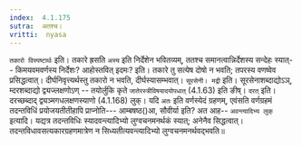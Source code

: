 ```yaml
---
index:  4.1.175
sutra:  अतश्च।
vritti:  nyasa
---
```


`तकारो विस्पष्टार्थः` इति। तकारे ह्रसति `अस्य` इति निर्देशेन भवितव्यम्, ततश्च समानत्वान्निर्देशस्य सन्देहः स्यात्-- किमयवमवर्णस्य निर्देशः? आहोस्तवित् इदमः? इति। तकारे तु सत्येष दोषो न भवति; तपरस्य वणष्वेव प्रसिद्धत्वात्। दीर्घनिवृत्त्यर्थस्तु तकारो न भवति, दीर्घस्यासम्भवात्। `सूरसेनी। मद्री` इति। सूरसेनाशब्दाद्योऽञ्, म्दरशब्दाद्यो द्व्यज्लक्षणोऽण् -- तयोर्लुकि कृते `जातेरस्त्रीविषयादयोपधात्` (4.1.63) इति ङीष्। `दरत्` इति। दरच्छब्दाद् द्व्यञ्मगधलक्षणस्याणो (4.1.168) लुक्।
यदि `अतः` इति वर्णस्येदं ग्रहणम्, एवंसति वर्णग्रहमं तदन्तविधिं प्रयोजयतीतीहापि प्राप्नोति--- आम्बषष्ठ()आ, सौवीर्या इति? अत आह-- `अवन्त्यादिभ्य लुक्` इत्यादि। यद्यत्र तदन्तविधिः स्यादवन्त्यादिभ्यो लुग्वचनमनर्थकं स्यात्; अनेनैव सिद्धत्वात्। तदन्तविधावसत्यकारग्रहणमात्रेण न सिध्यतीत्यवन्त्यादिभ्यो लुग्वचनमनर्थवद्भवति॥
